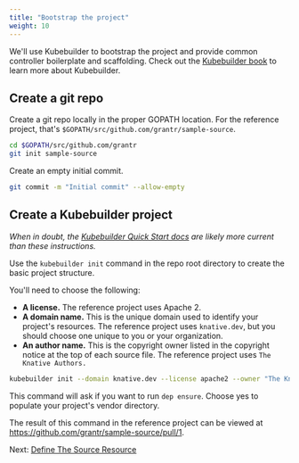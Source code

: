 ```yaml
---
title: "Bootstrap the project"
weight: 10
---
```


We'll use Kubebuilder to bootstrap the project and provide common controller
boilerplate and scaffolding. Check out the
[Kubebuilder book](https://book.kubebuilder.io/) to learn more about
Kubebuilder.

## Create a git repo

Create a git repo locally in the proper GOPATH location. For the reference
project, that's `$GOPATH/src/github.com/grantr/sample-source`.

```sh
cd $GOPATH/src/github.com/grantr
git init sample-source
```

Create an empty initial commit.

```sh
git commit -m "Initial commit" --allow-empty
```

## Create a Kubebuilder project

_When in doubt, the
[Kubebuilder Quick Start docs](https://book.kubebuilder.io/quick_start.html) are
likely more current than these instructions._

Use the `kubebuilder init` command in the repo root directory to create the
basic project structure.

You'll need to choose the following:

- **A license.** The reference project uses Apache 2.
- **A domain name.** This is the unique domain used to identify your project's
  resources. The reference project uses `knative.dev`, but you should choose one
  unique to you or your organization.
- **An author name.** This is the copyright owner listed in the copyright notice
  at the top of each source file. The reference project uses
  `The Knative Authors.`

```sh
kubebuilder init --domain knative.dev --license apache2 --owner "The Knative Authors"
```

This command will ask if you want to run `dep ensure`. Choose yes to populate
your project's vendor directory.

The result of this command in the reference project can be viewed at
https://github.com/grantr/sample-source/pull/1.

Next: [Define The Source Resource](02-define-source/)
